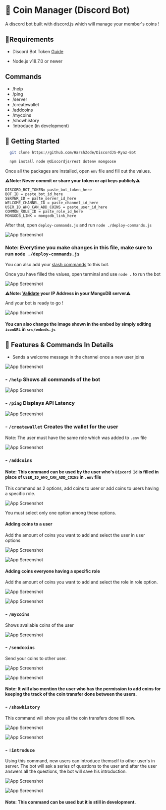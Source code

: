 
# 🤖 Coin Manager (Discord Bot)

A discord bot built with discord.js which will manage your member's coins !



## 💎Requirements
- Discord Bot Token [Guide](https://discordjs.guide/preparations/setting-up-a-bot-application.html#creating-your-bot)

- Node.js v18.7.0 or newer
## Commands

- /help
- /ping
- /server
- /createwallet
- /addcoins
- /mycoins
- /showhistory
- !introduce (in development)

## 🚀 Getting Started



```bash
  git clone https://github.com/HarshZode/DiscordJS-Ryaz-Bot
```

```bash
  npm install node @discordjs/rest dotenv mongoose
```
Once all the packages are installed, open `env` file and fill out the values.

⚠️**Note: Never commit or share your token or api keys publicly**⚠️

```env
DISCORD_BOT_TOKEN= paste_bot_token_here
BOT_ID = paste_bot_id_here
SERVER_ID = paste_server_id_here
WELCOME_CHANNEL_ID = paste_channel_id_here
USER_ID_WHO_CAN_ADD_COINS = paste_user_id_here
COMMON_ROLE_ID = paste_role_id_here
MONGODB_LINK = mongodb_link_here
```
After that, open `deploy-commands.js` and run `node ./deploy-commands.js`

![App Screenshot](https://cdn.discordapp.com/attachments/1006813112038608896/1006833131380289657/unknown.png)

### **Note: Everytime you make changes in this file, make sure to run `node ./deploy-commands.js`**

You can also add your [slash commands](https://discordjs.guide/interactions/slash-commands.html#registering-slash-commands) to this bot.

Once you have filled the values, open terminal and use `node .` to run the bot

![App Screenshot](https://cdn.discordapp.com/attachments/1006813112038608896/1006833402974056458/unknown.png)


⚠️**Note: [Validate](https://www.mongodb.com/docs/atlas/data-federation/tutorial/add-ip-address/) your IP Address in your MongoDB server**⚠️

And your bot is ready to go !

![App Screenshot](https://cdn.discordapp.com/attachments/1006813112038608896/1006833647048982618/unknown.png)

#### You can also change the image shown in the embed by simply editing `iconURL` in `src/embeds.js`

## 📝 Features & Commands In Details
- Sends a welcome message in the channel once a new user joins

![App Screenshot](https://cdn.discordapp.com/attachments/1006813112038608896/1006813152937259049/unknown.png)

### - `/help` Shows all commands of the bot 

![App Screenshot](https://cdn.discordapp.com/attachments/1006813112038608896/1006845499741044796/unknown.png)

### - `/ping` Displays API Latency

![App Screenshot](https://cdn.discordapp.com/attachments/1006813112038608896/1006813461243760662/unknown.png)

### - `/createwallet` Creates the wallet for the user
Note: The user must have the same role which was added to `.env` file

![App Screenshot](https://cdn.discordapp.com/attachments/1006813112038608896/1006818379878912020/unknown.png)

### - `/addcoins` 
#### Note: This command can be used by the user who's `Discord Id` is filled in place of `USER_ID_WHO_CAN_ADD_COINS` in `.env` file

This command as 2 options, add coins to user or add coins to users having a specific role.

![App Screenshot](https://cdn.discordapp.com/attachments/1006813112038608896/1006818486636515389/unknown.png)

You must select only one option among these options.

####  Adding coins to a user 
   Add the amount of coins you want to add and select the user in user options 

![App Screenshot](https://media.discordapp.net/attachments/1006813112038608896/1006818806074703882/unknown.png)

![App Screenshot](https://cdn.discordapp.com/attachments/1006813112038608896/1006818652533817395/unknown.png)

####  Adding coins everyone having a specific role

Add the amount of coins you want to add and select the role in role option.


![App Screenshot](https://cdn.discordapp.com/attachments/1006813112038608896/1006819026602819584/unknown.png)

![App Screenshot](https://cdn.discordapp.com/attachments/1006813112038608896/1006819085264375819/unknown.png)

### - `/mycoins`

Shows available coins of the user

![App Screenshot](https://cdn.discordapp.com/attachments/1006813112038608896/1006845808680894535/unknown.png)



### - `/sendcoins`

Send your coins to other user.

![App Screenshot](https://cdn.discordapp.com/attachments/1006813112038608896/1006823642165936199/unknown.png)

![App Screenshot](https://cdn.discordapp.com/attachments/1006813112038608896/1006824815627345920/unknown.png)

#### Note: It will also mention the user who has the permission to add coins for keeping the track of the coin transfer done between the users.

### - `/showhistory`

This command will show you all the coin transfers done till now.

![App Screenshot](https://cdn.discordapp.com/attachments/1006813112038608896/1006825080975798352/unknown.png)

![App Screenshot](https://cdn.discordapp.com/attachments/1006813112038608896/1006825152434159716/unknown.png)


### - `!introduce`

Using this command, new users can introduce themself to other user's in server.
The bot will ask a series of questions to the user and after the user answers all the questions, the bot will save his introduction.

![App Screenshot](https://cdn.discordapp.com/attachments/1006813112038608896/1006848117083209879/unknown.png)

![App Screenshot](https://cdn.discordapp.com/attachments/1006813112038608896/1006850359215525909/unknown.png)

#### Note: This command can be used but it is still in development.

